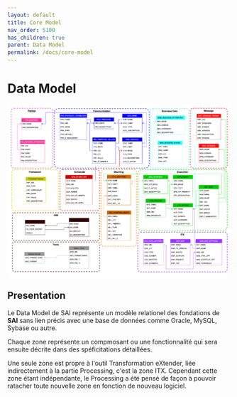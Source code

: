 ```yaml
---
layout: default
title: Core Model
nav_order: 5100
has_children: true
parent: Data Model
permalink: /docs/core-model
---
```


# Data Model
[![Overview](../../../../assets/img/data-model/DataModel-v0.8.0.png)](../../../FCT--Documentation/assets/img/data-model/DataModel-v0.8.0.png)


## Presentation

Le Data Model de SAI représente un modèle relationel des fondations de **SAI** sans lien précis avec une base de données comme Oracle, MySQL, Sybase ou autre.

Chaque zone représente un compmosant ou une fonctionnalité qui sera ensuite décrite dans des spéficitations détaillées.

Une seule zone est propre à l'outil Transformation eXtender, liée indirectement à la partie Processing, c'est la zone ITX.
Cependant cette zone étant indépendante, le Processing a été pensé de façon à pouvoir ratacher toute nouvelle zone en fonction de nouveau logiciel.

